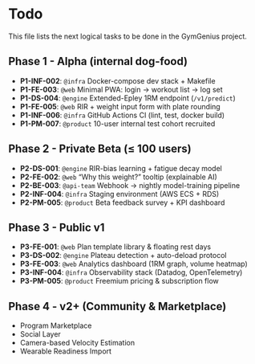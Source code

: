 # Todo

This file lists the next logical tasks to be done in the GymGenius project.

## Phase 1 - Alpha (internal dog-food)

- **P1-INF-002**: `@infra` Docker-compose dev stack + Makefile
- **P1-FE-003**: `@web` Minimal PWA: login → workout list → log set
- **P1-DS-004**: `@engine` Extended-Epley 1RM endpoint (`/v1/predict`)
- **P1-FE-005**: `@web` RIR + weight input form with plate rounding
- **P1-INF-006**: `@infra` GitHub Actions CI (lint, test, docker build)
- **P1-PM-007**: `@product` 10-user internal test cohort recruited

## Phase 2 - Private Beta (≤ 100 users)

- **P2-DS-001**: `@engine` RIR-bias learning + fatigue decay model
- **P2-FE-002**: `@web` “Why this weight?” tooltip (explainable AI)
- **P2-BE-003**: `@api-team` Webhook → nightly model-training pipeline
- **P2-INF-004**: `@infra` Staging environment (AWS ECS + RDS)
- **P2-PM-005**: `@product` Beta feedback survey + KPI dashboard

## Phase 3 - Public v1

- **P3-FE-001**: `@web` Plan template library & floating rest days
- **P3-DS-002**: `@engine` Plateau detection + auto-deload protocol
- **P3-FE-003**: `@web` Analytics dashboard (1RM graph, volume heatmap)
- **P3-INF-004**: `@infra` Observability stack (Datadog, OpenTelemetry)
- **P3-PM-005**: `@product` Freemium pricing & subscription flow

## Phase 4 - v2+ (Community & Marketplace)

- Program Marketplace
- Social Layer
- Camera-based Velocity Estimation
- Wearable Readiness Import
